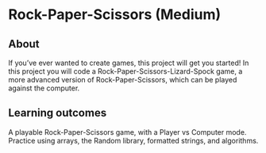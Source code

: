 # Rock-Paper-Scissors (Medium)

## About
If you’ve ever wanted to create games, this project will get you started! In this project you will code a Rock-Paper-Scissors-Lizard-Spock game, a more advanced version of Rock-Paper-Scissors, which can be played against the computer.

## Learning outcomes
A playable Rock-Paper-Scissors game, with a Player vs Computer mode. Practice using arrays, the Random library, formatted strings, and algorithms.